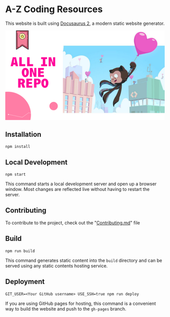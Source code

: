 # A-Z Coding Resources

This website is built using [Docusaurus 2](https://v2.docusaurus.io/), a modern static website generator.

![img](static/img/img.png)

## Installation

```console
npm install
```

## Local Development

```console
npm start
```

This command starts a local development server and open up a browser window. Most changes are reflected live without having to restart the server.

## Contributing

To contribute to the project, check out the "[Contributing.md]()" file

## Build

```console
npm run build
```

This command generates static content into the `build` directory and can be served using any static contents hosting service.

## Deployment

```console
GIT_USER=<Your GitHub username> USE_SSH=true npm run deploy
```

If you are using GitHub pages for hosting, this command is a convenient way to build the website and push to the `gh-pages` branch.
